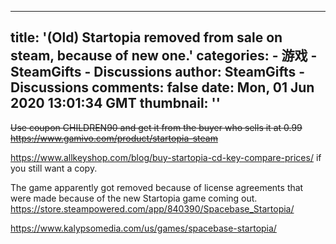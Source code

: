 
---
title: '(Old) Startopia removed from sale on steam, because of new one.'
categories: 
    - 游戏
    - SteamGifts - Discussions
author: SteamGifts - Discussions
comments: false
date: Mon, 01 Jun 2020 13:01:34 GMT
thumbnail: ''
---

<div>   
<p><del>Use coupon CHILDREN90 and get it from the buyer who sells it at 0.99</del><br>
<del><a href="https://www.gamivo.com/product/startopia-steam" rel="nofollow noopener" target="_blank">https://www.gamivo.com/product/startopia-steam</a></del></p>
<p><a href="https://www.allkeyshop.com/blog/buy-startopia-cd-key-compare-prices/" rel="nofollow noopener" target="_blank">https://www.allkeyshop.com/blog/buy-startopia-cd-key-compare-prices/</a> if you still want a copy.</p>
<p>The game apparently got removed because of license agreements that were made because of the new Startopia game coming out.<br>
<a href="https://store.steampowered.com/app/840390/Spacebase_Startopia/" rel="nofollow noopener" target="_blank">https://store.steampowered.com/app/840390/Spacebase_Startopia/</a></p>
<p><a href="https://www.kalypsomedia.com/us/games/spacebase-startopia/" rel="nofollow noopener" target="_blank">https://www.kalypsomedia.com/us/games/spacebase-startopia/</a></p>  
</div>
            